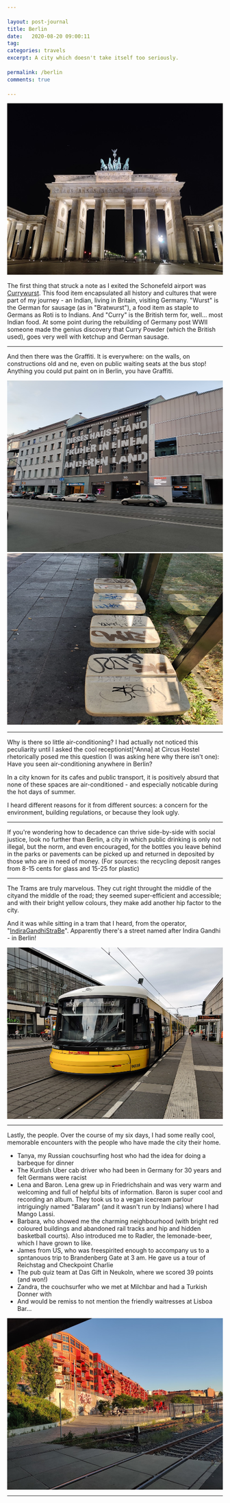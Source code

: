 ```yaml
---

layout: post-journal
title: Berlin
date:   2020-08-20 09:00:11
tag: 
categories: travels
excerpt: A city which doesn't take itself too seriously.

permalink: /berlin
comments: true

---
```


<img src="files/images/berlin/brandenberg.jpg" alt="Brandenberg" width="600" height= "400" />


The first thing that struck a note as I exited the Schonefeld airport was [Currywurst](https://en.wikipedia.org/wiki/Currywurst). This food item encapsulated all history and cultures that were part of my journey -  an Indian, living in Britain, visiting Germany. "Wurst" is the German for sausage (as in "Bratwurst"), a food item as staple to Germans as Roti is to Indians. And "Curry" is the British term for, well... most Indian food. At some point during the rebuilding of Germany post WWII someone made the genius discovery that Curry Powder (which the British used), goes very well with ketchup and German sausage.

-----


And then there was the Graffiti. It is everywhere: on the walls, on constructions old and ne, even on public waiting seats at the bus stop!  Anything you could put paint on in Berlin, you have Graffiti. 

<center><img src="files/images/berlin/graffiti.jpg" alt="graffiti" width="600" height= "400" /></center> 

<img src="files/images/berlin/graffiti_bus_stop.jpg" alt="graffiti_bus_stop" width="600" height= "400"/>

----

Why is there so little air-conditioning? I had actually not noticed this peculiarity until I asked the cool receptionist[^Anna] at Circus Hostel rhetorically posed me this question (I was asking here why there isn't one): Have you seen air-conditioning anywhere in Berlin? 

In a city known for its cafes and public transport, it is positively absurd that none of these spaces are air-conditioned - and especially noticable during the hot days of summer. 

I heard different reasons for it from different sources: a concern for the environment, building regulations, or because they look ugly.

-----

If you're wondering how to decadence can thrive side-by-side with social justice, look no further than Berlin, a city in which public drinking is only not illegal, but the norm, and even encouraged, for the bottles you leave behind in the parks or pavements can be picked up and returned in deposited  by those who are in need of money. (For sources: the recycling deposit ranges from 8-15 cents for glass and 15-25 for plastic)


----


The Trams are truly marvelous. They cut right throught the middle of the cityand the middle of the road; they seemed super-efficient and accessible; and with their  bright yellow colours, they make add another hip factor to the city.

And it was while sitting in a tram that I heard, from the operator, "[IndiraGandhiStraBe](https://de.wikipedia.org/wiki/Indira-Gandhi-Stra%C3%9Fe)". Apparently there's a street named after Indira Gandhi - in Berlin! 

<center> <img src="files/images/berlin/trams.jpg" alt="Trams" width="600" height= "400" align="middle" /> </center> 


---

Lastly, the people. Over the course of my six days, I had some really cool, memorable encounters with the people who have made the city their home.

- Tanya, my Russian couchsurfing host who had the idea for doing a barbeque for dinner
- The Kurdish Uber cab driver who had been in Germany for 30 years and felt Germans were racist
- Lena and Baron. Lena grew up in Friedrichshain and was very warm and welcoming and full of helpful bits of information. Baron is super cool and recording an album. They took us to a vegan icecream parlour intriguingly named "Balaram" (and it wasn't run by Indians) where I had Mango Lassi. 
- Barbara, who showed me the charming neighbourhood (with bright red coloured buildings and abandoned rail tracks and hip and hidden basketball courts). Also introduced me to Radler, the lemonade-beer, which I have grown to like. 
- James from US, who was freespirited enough to accompany us to a spntanouos trip to Brandenberg Gate at 3 am. He gave us a tour of Reichstag and Checkpoint Charlie
- The pub quiz team at Das Gift in Neukoln, where we scored 39 points (and won!)
- Zandra, the couchsurfer who we met at Milchbar and had a Turkish Donner with
- And would be remiss to not mention the friendly waitresses at Lisboa Bar...

<center> <img src="files/images/berlin/kreuzberg.jpg" alt="Kreuzberg" width="600" height= "400" align="middle" /> </center> 

----







